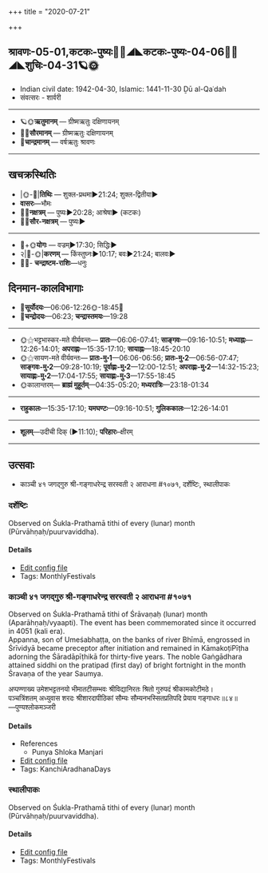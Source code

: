 +++
title = "2020-07-21"

+++
## श्रावणः-05-01,कटकः-पुष्यः🌛🌌◢◣कटकः-पुष्यः-04-06🌌🌞◢◣शुचिः-04-31🪐🌞
- Indian civil date: 1942-04-30, Islamic: 1441-11-30 Ḏū al-Qaʿdah
- संवत्सरः - शार्वरी
___________________
- 🪐🌞**ऋतुमानम्** — ग्रीष्मऋतुः दक्षिणायनम्
- 🌌🌞**सौरमानम्** — ग्रीष्मऋतुः दक्षिणायनम्
- 🌛**चान्द्रमानम्** — वर्षऋतुः श्रावणः
___________________


## खचक्रस्थितिः
- |🌞-🌛|**तिथिः** — शुक्ल-प्रथमा►21:24; शुक्ल-द्वितीया►  
- **वासरः**—भौमः  
- 🌌🌛**नक्षत्रम्** — पुष्यः►20:28; आश्रेषा► (कटकः)  
- 🌌🌞**सौर-नक्षत्रम्** — पुष्यः►  
___________________
- 🌛+🌞**योगः** — वज्रम्►17:30; सिद्धिः►  
- २|🌛-🌞|**करणम्** — किंस्तुघ्नः►10:17; बवः►21:24; बालवः►  
- 🌌🌛- **चन्द्राष्टम-राशिः**—धनुः  


## दिनमान-कालविभागाः
- 🌅**सूर्योदयः**—06:06-12:26🌞️-18:45🌇  
- 🌛**चन्द्रोदयः**—06:23; **चन्द्रास्तमयः**—19:28  
___________________
- 🌞⚝भट्टभास्कर-मते वीर्यवन्तः— **प्रातः**—06:06-07:41; **साङ्गवः**—09:16-10:51; **मध्याह्नः**—12:26-14:01; **अपराह्णः**—15:35-17:10; **सायाह्नः**—18:45-20:10  
- 🌞⚝सायण-मते वीर्यवन्तः— **प्रातः-मु॰1**—06:06-06:56; **प्रातः-मु॰2**—06:56-07:47; **साङ्गवः-मु॰2**—09:28-10:19; **पूर्वाह्णः-मु॰2**—12:00-12:51; **अपराह्णः-मु॰2**—14:32-15:23; **सायाह्णः-मु॰2**—17:04-17:55; **सायाह्णः-मु॰3**—17:55-18:45  
- 🌞कालान्तरम्— **ब्राह्मं मुहूर्तम्**—04:35-05:20; **मध्यरात्रिः**—23:18-01:34  
___________________
- **राहुकालः**—15:35-17:10; **यमघण्टः**—09:16-10:51; **गुलिककालः**—12:26-14:01  
___________________
- **शूलम्**—उदीची दिक् (►11:10); **परिहारः**–क्षीरम्  
___________________

## उत्सवाः
- काञ्ची ४१ जगद्गुरु श्री-गङ्गाधरेन्द्र सरस्वती २ आराधना #१०७१, दर्शेष्टिः, स्थालीपाकः
### दर्शेष्टिः

Observed on Śukla-Prathamā tithi of every (lunar) month (Pūrvāhṇaḥ/puurvaviddha). 

#### Details
- [Edit config file](https://github.com/jyotisham/adyatithi/tree/master/gRhya/general/lunar_month/tithi/00/01/darsheShTiH.toml)
- Tags: MonthlyFestivals


### काञ्ची ४१ जगद्गुरु श्री-गङ्गाधरेन्द्र सरस्वती २ आराधना #१०७१

Observed on Śukla-Prathamā tithi of Śrāvaṇaḥ (lunar) month (Aparāhṇaḥ/vyaapti). The event has been commemorated since it occurred in 4051 (kali era).  
Appanna, son of Umeśabhaṭṭa, on the banks of river Bhīmā, engrossed in Śrīvidyā became preceptor after initiation and remained in KāmakoṭiPīṭha adorning the Śāradāpīṭhikā for thirty-five years. The noble Gaṅgādhara attained siddhi on the pratipad (first day) of bright fortnight in the month Śravaṇa of the year Saumya.

अप्पण्णाख्य उमेशभट्टतनयो भीमातटीसम्भवः श्रीविद्यानिरतः श्रितो गुरुपदं श्रीकामकोटीमठे।  
पञ्चत्रिंशतम् अध्युवास शरदः श्रीशारदापीठिकां सौम्यः सौम्यनभस्सितप्रतिपदि प्रेयाय गङ्गाधरः॥८४॥  
—पुण्यश्लोकमञ्जरी



#### Details
- References
  - Punya Shloka Manjari
- [Edit config file](https://github.com/jyotisham/adyatithi/tree/master/mahApuruSha/kAnchI-maTha/lunar_month/tithi/05/01/kAJcI%2041%20jagadguru%20zrI~gaGgAdharEndra%20sarasvatI%202%20ArAdhanA.toml)
- Tags: KanchiAradhanaDays


### स्थालीपाकः

Observed on Śukla-Prathamā tithi of every (lunar) month (Pūrvāhṇaḥ/puurvaviddha). 

#### Details
- [Edit config file](https://github.com/jyotisham/adyatithi/tree/master/gRhya/general/lunar_month/tithi/00/01/sthAlIpAkaH_1.toml)
- Tags: MonthlyFestivals


